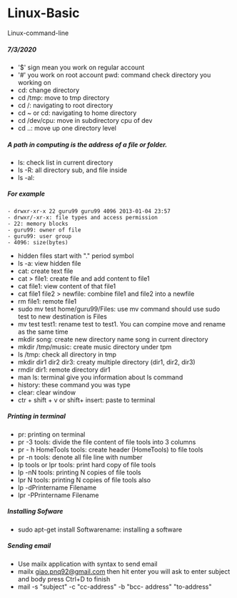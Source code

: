 # Linux-Basic
Linux-command-line
##### 7/3/2020
- '$' sign mean you work on regular account
- '#' you work on root account
pwd: command check directory you working on 
- cd: change directory
- cd /tmp: move to tmp directory
- cd /: navigating to root directory 
- cd ~ or cd: navigating to home directory 
- cd /dev/cpu: move in subdirectory cpu of dev 
- cd ..: move up one directory level 
#####  A path in computing is the address of a file or folder.
- ls: check list in current directory
- ls -R: all directory sub, and file inside
- ls -al: 
##### For example
```
- drwxr-xr-x 22 guru99 guru99 4096 2013-01-04 23:57
- drwxr/-xr-x: file types and access permission
- 22: memory blocks
- guru99: owner of file
- guru99: user group
- 4096: size(bytes)
```
- hidden files start with "." period symbol
- ls -a: view hidden file
- cat: create text file
- cat > file1: create file and add content to file1
- cat file1: view content of that file1
- cat file1 file2 > newfile: combine file1 and file2 into a newfile
- rm file1: remote file1
- sudo mv test home/guru99/Files: use mv command should use sudo test to new destination is Files
- mv test test1: rename test to test1. You can compine move and rename as the same time
- mkdir song: create new directory name song in current directory
- mkdir /tmp/music: create music directory under tpm
- ls /tmp: check all directory in tmp
- mkdir dir1 dir2 dir3: creaty multiple directory (dir1, dir2, dir3)
- rmdir dir1: remote directory dir1
- man ls: terminal give you information about ls command
- history: these command you was type
- clear: clear window
- ctr + shift + v or shift+ insert: paste to terminal
##### Printing in terminal
- pr: printing on terminal
- pr -3 tools: divide the file content of file tools into 3 columns
- pr - h HomeTools tools: create header (HomeTools) to file tools
- pr -n tools: denote all file line with number
- lp tools or lpr tools: print hard copy of file tools
- lp -nN tools: printing N copies of file tools
- lpr N tools: printing N copies of file tools also
- lp -dPrintername Filename
- lpr -PPrintername Filename
##### Installing Sofware
- sudo apt-get install Softwarename: installing a software
##### Sending email
- Use mailx application with syntax to send email
- mailx giao.pnq92@gmail.com then hit enter you will ask to enter subject and body press Ctrl+D to finish 
- mail -s "subject" -c "cc-address" -b "bcc- address" "to-address"






